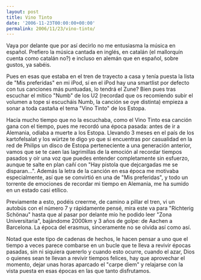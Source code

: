 ```yaml
---
layout: post
title: Vino Tinto
date: '2006-11-23T00:00:00+00:00'
permalink: 2006/11/23/vino-tinto/
---
```

<img style="float:right; margin:0 0 10px 10px;cursor:pointer; cursor:hand;" src="http://photos1.blogger.com/x/blogger2/4553/2422/320/443907/WINE-Logo.png" border="0" alt="" />Vaya por delante que por así decirlo no me entusiasma la música en español. Prefiero la música cantada en inglés, en catalán (el mallorquín cuenta como catalán no?) e incluso en alemán que en español, sobre gustos, ya sabéis. 

Pues en esas que estaba en el tren de trayecto a casa y tenía puesta la lista de "Mis preferidas" en mi iPod, sí en el iPod hay una smartlist por defecto con tus canciones más puntuadas, lo tendrá el Zune? Bien pues tras escuchar el mítico "Numb" de los U2 (recordad que os recomiendo subir el volumen a tope si escucháis Numb, la canción se oye distinta) empieza a sonar a toda castaña el tema "Vino Tinto" de los Estopa. 

Hacía mucho tiempo que no la escuchaba, como el Vino Tinto esa canción gana con el tiempo, pues me recordó una época pasada: antes de ir a Alemania, odiaba a muerte a los Estopa. Llevando 3 meses en el país de los kartofelsalat y los würtze te digo yo que si encuentras por casualidad en la red de Philips un disco de Estopa perteneciente a una generación anterior, vamos que se te caen las lagrimillas de la emoción al recordar tiempos pasados y oír una voz que puedes entender completamente sin esfuerzo, aunque te salte en plan cañí con "Hay pistola que dejcargadas me se disparan...". Además la letra de la canción en esa época me motivaba especialmente, así que se convirtió en una de "Mis preferidas", y todo un torrente de emociones de recordar mi tiempo en Alemania, me ha sumido en un estado casi etílico. 

Previamente a esto, podéis creerme, de camino a pillar el tren, vi un autobús con el número 7 y rápidamente pensé, mira este va para "Richterig Schönau" hasta que al pasar por delante mío he podido leer "Zona Universitaria", bajándome 2000km y 3 años de golpe: de Aachen a Barcelona. La época del erasmus, sinceramente no se olvida así como así.

Notad que este tipo de cadenas de hechos, le hacen pensar a uno que el tiempo a veces parece combarse en un bucle que te lleva a revivir épocas pasadas, sin ni siquiera quererlo y cuando esto ocurre, cuando el azar, Dios o quienes sean te llevan a revivir tiempos felices, hay que aprovechar el momento, dejar unas horas aparcado el "carpe diem" y relajarse con la vista puesta en esas épocas en las que tanto disfrutamos.
